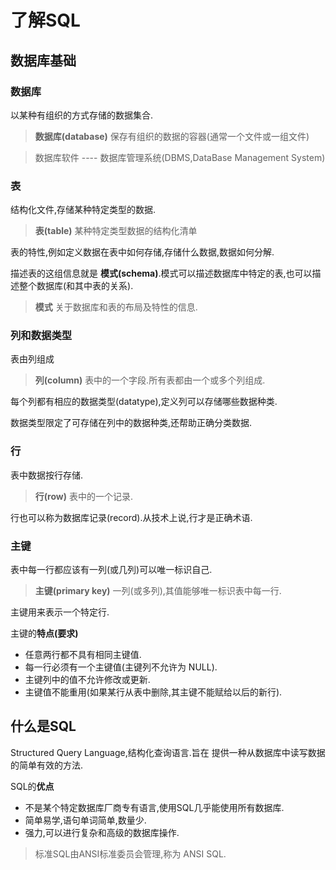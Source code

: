 # 了解SQL

## 数据库基础

### 数据库

以某种有组织的方式存储的数据集合.

> **数据库(database)** 保存有组织的数据的容器(通常一个文件或一组文件)

> 数据库软件  ----   数据库管理系统(DBMS,DataBase Management System)

### 表

结构化文件,存储某种特定类型的数据.

> **表(table)** 某种特定类型数据的结构化清单

表的特性,例如定义数据在表中如何存储,存储什么数据,数据如何分解.

描述表的这组信息就是 **模式(schema)**.模式可以描述数据库中特定的表,也可以描述整个数据库(和其中表的关系).

> **模式** 关于数据库和表的布局及特性的信息.

### 列和数据类型

表由列组成

> **列(column)** 表中的一个字段.所有表都由一个或多个列组成.

每个列都有相应的数据类型(datatype),定义列可以存储哪些数据种类.

数据类型限定了可存储在列中的数据种类,还帮助正确分类数据.

### 行

表中数据按行存储.

> **行(row)** 表中的一个记录.

行也可以称为数据库记录(record).从技术上说,行才是正确术语.

### 主键

表中每一行都应该有一列(或几列)可以唯一标识自己.

> **主键(primary key)** 一列(或多列),其值能够唯一标识表中每一行.

主键用来表示一个特定行.

主键的**特点(要求)**

- 任意两行都不具有相同主键值.
- 每一行必须有一个主键值(主键列不允许为 NULL).
- 主键列中的值不允许修改或更新.
- 主键值不能重用(如果某行从表中删除,其主键不能赋给以后的新行).

## 什么是SQL

Structured Query Language,结构化查询语言.旨在 提供一种从数据库中读写数据的简单有效的方法.

SQL的**优点**

- 不是某个特定数据库厂商专有语言,使用SQL几乎能使用所有数据库.
- 简单易学,语句单词简单,数量少.
- 强力,可以进行复杂和高级的数据库操作.

> 标准SQL由ANSI标准委员会管理,称为 ANSI SQL.
